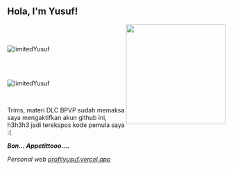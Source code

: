 <h2>Hola, I'm Yusuf!</h2>
<img align='right' src="https://media.giphy.com/media/M9gbBd9nbDrOTu1Mqx/giphy.gif" width="230">

<br><br>
<p><img src="https://github-readme-stats.vercel.app/api?username=limitedYusuf&show_icons=true&theme=dark&locale=id" alt="limitedYusuf" /></p>
<br><br>

<p><img src="https://github-readme-streak-stats.herokuapp.com/?user=limitedYusuf&theme=dark" alt="limitedYusuf" /></p>
<br>

<p>Trims, materi DLC BPVP sudah memaksa saya mengaktifkan akun github ini, h3h3h3 jadi terekspos kode pemula saya :( </p>
<em><b>Bon... Appetittooo....</b></em>

<p><em>Personal web <a href="https://profilyusuf.vercel.app" target="_blank">profilyusuf.vercel.app</a>
